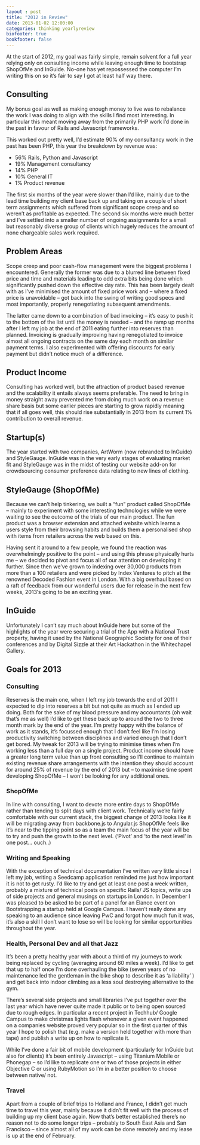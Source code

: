 ```yaml
---
layout : post
title: "2012 in Review"
date: 2013-01-02 12:00:00
categories: thinking yearlyreview
biofooter: true
bookfooter: false
---
```


At the start of 2012, my goal was fairly simple, remain solvent for a full year relying only on consulting income while leaving enough time to bootstrap ShopOfMe and InGuide. No-one has yet repossessed the computer I’m writing this on so it’s fair to say I got at least half way there.

## Consulting

My bonus goal as well as making enough money to live was to rebalance the work I was doing to align with the skills I find most interesting. In particular this meant moving away from the primarily PHP work I’d done in the past in favour of Rails and Javascript frameworks.

This worked out pretty well, I’d estimate 90% of my consultancy work in the past has been PHP, this year the breakdown by revenue was:

* 56% Rails, Python and Javascript
* 19% Management consultancy
* 14% PHP
* 10% General IT
* 1% Product revenue

The first six months of the year were slower than I’d like, mainly due to the lead time building my client base back up and taking on a couple of short term assignments which suffered from significant scope creep and so weren’t as profitable as expected. The second six months were much better and I’ve settled into a smaller number of ongoing assignments for a small but reasonably diverse group of clients which hugely reduces the amount of none chargeable sales work required.

## Problem Areas

Scope creep and poor cash-flow management were the biggest problems I encountered. Generally the former was due to a blurred line between fixed price and time and materials leading to odd extra bits being done which significantly pushed down the effective day rate. This has been largely dealt with as I’ve minimised the amount of fixed price work and – where a fixed price is unavoidable – got back into the swing of writing good specs and most importantly, properly renegotiating subsequent amendments.

The latter came down to a combination of bad invoicing – it’s easy to push it to the bottom of the list until the money is needed – and the ramp up months after I left my job at the end of 2011 eating further into reserves than planned. Invoicing is gradually improving having renegotiated to invoice almost all ongoing contracts on the same day each month on similar payment terms. I also experimented with offering discounts for early payment but didn’t notice much of a difference.

## Product Income

Consulting has worked well, but the attraction of product based revenue and the scalability it entails always seems preferable. The need to bring in money straight away prevented me from doing much work on a revenue share basis but some earlier pieces are starting to grow rapidly meaning that if all goes well, this should rise substantially in 2013 from its current 1% contribution to overall revenue.

## Startup(s)

The year started with two companies, ArtWorm (now rebranded to InGuide) and StyleGauge. InGuide was in the very early stages of evaluating market fit and StyleGauge was in the midst of testing our website add-on for crowdsourcing consumer preference data relating to new lines of clothing.

## StyleGauge (ShopOfMe)

Because we can’t help tinkering, we built a “fun” product called ShopOfMe – mainly to experiment with some interesting technologies while we were waiting to see the outcome of the trials of our main product. The fun product was a browser extension and attached website which learns a users style from their browsing habits and builds them a personalised shop with items from retailers across the web based on this.

Having sent it around to a few people, we found the reaction was overwhelmingly positive to the point – and using this phrase physically hurts me – we decided to pivot and focus all of our attention on developing it further. Since then we’ve grown to indexing over 30,000 products from more than a 100 retailers and were picked by Index Ventures to pitch at the renowned Decoded Fashion event in London. With a big overhaul based on a raft of feedback from our wonderful users due for release in the next few weeks, 2013′s going to be an exciting year.

## InGuide

Unfortunately I can’t say much about InGuide here but some of the highlights of the year were securing a trial of the App with a National Trust property, having it used by the National Geographic Society for one of their conferences and by Digital Sizzle at their Art Hackathon in the Whitechapel Gallery.

## Goals for 2013

### Consulting

Reserves is the main one, when I left my job towards the end of 2011 I expected to dip into reserves a bit but not quite as much as I ended up doing. Both for the sake of my blood pressure and my accountants (oh wait that’s me as well) I’d like to get these back up to around the two to three month mark by the end of the year.
I’m pretty happy with the balance of work as it stands, it’s focussed enough that I don’t feel like I’m losing productivity switching between disciplines and varied enough that I don’t get bored. My tweak for 2013 will be trying to minimise times when I’m working less than a full day on a single project.
Product income should have a greater long term value than up front consulting so I’ll continue to maintain existing revenue share arrangements with the intention they should account for around 25% of revenue by the end of 2013 but – to maximise time spent developing ShopOfMe – I won’t be looking for any additional ones.

### ShopOfMe

In line with consulting, I want to devote more entire days to ShopOfMe rather than tending to split days with client work.
Technically we’re fairly comfortable with our current stack, the biggest change of 2013 looks like it will be migrating away from backbone.js to Angular.js
ShopOfMe feels like it’s near to the tipping point so as a team the main focus of the year will be to try and push the growth to the next level. (‘Pivot’ and ‘to the next level’ in one post… ouch..)

### Writing and Speaking

With the exception of technical documentation I’ve written very little since I left my job, writing a Seedcamp application reminded me just how important it is not to get rusty. I’d like to try and get at least one post a week written, probably a mixture of technical posts on specific Rails/ JS topics, write ups of side projects and general musings on startups in London.
In December I was pleased to be asked to be part of a panel for an Elance event on Bootstrapping a startup held at Google Campus. I haven’t really done any speaking to an audience since leaving PwC and forgot how much fun it was, it’s also a skill I don’t want to lose so will be looking for similar opportunities throughout the year.

### Health, Personal Dev and all that Jazz

It’s been a pretty healthy year with about a third of my journeys to work being replaced by cycling (averaging around 60 miles a week). I’d like to get that up to half once I’m done overhauling the bike (seven years of no maintenance led the gentleman in the bike shop to describe it as ‘a liability’ ) and get back into indoor climbing as a less soul destroying alternative to the gym.

There’s several side projects and small libraries I’ve put together over the last year which have never quite made it public or to being open sourced due to rough edges. In particular a recent project in Techhub/ Google Campus to make christmas lights flash whenever a given event happened on a companies website proved very popular so in the first quarter of this year I hope to polish that (e.g. make a version held together with more than tape) and publish a write up on how to replicate it.

While I’ve done a fair bit of mobile development (particularly for InGuide but also for clients) it’s been entirely Javascript – using Titanium Mobile or Phonegap – so I’d like to replicate one or two of those projects in either Objective C or using RubyMotion so I’m in a better position to choose between native/ not.

### Travel

Apart from a couple of brief trips to Holland and France, I didn’t get much time to travel this year, mainly because it didn’t fit well with the process of building up my client base again. Now that’s better established there’s no reason not to do some longer trips – probably to South East Asia and San Francisco – since almost all of my work can be done remotely and my lease is up at the end of February.
